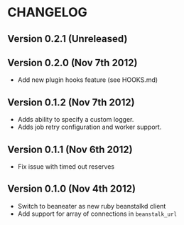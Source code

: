 # CHANGELOG

## Version 0.2.1 (Unreleased)

## Version 0.2.0 (Nov 7th 2012)

 * Add new plugin hooks feature (see HOOKS.md)

## Version 0.1.2 (Nov 7th 2012)

 * Adds ability to specify a custom logger.
 * Adds job retry configuration and worker support.

## Version 0.1.1 (Nov 6th 2012)

 * Fix issue with timed out reserves

## Version 0.1.0 (Nov 4th 2012)

 * Switch to beaneater as new ruby beanstalkd client
 * Add support for array of connections in `beanstalk_url`